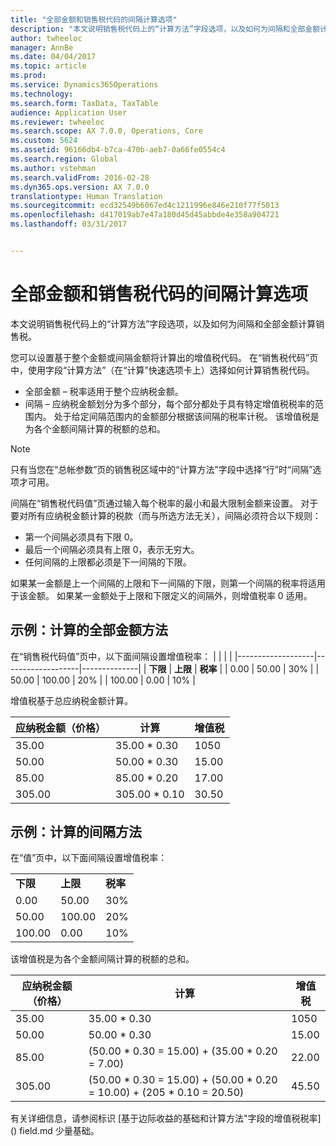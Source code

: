 ```yaml
---
title: "全部金额和销售税代码的间隔计算选项"
description: "本文说明销售税代码上的“计算方法”字段选项，以及如何为间隔和全部金额计算销售税。"
author: twheeloc
manager: AnnBe
ms.date: 04/04/2017
ms.topic: article
ms.prod: 
ms.service: Dynamics365Operations
ms.technology: 
ms.search.form: TaxData, TaxTable
audience: Application User
ms.reviewer: twheeloc
ms.search.scope: AX 7.0.0, Operations, Core
ms.custom: 5624
ms.assetid: 96166db4-b7ca-470b-aeb7-0a66fe0554c4
ms.search.region: Global
ms.author: vstehman
ms.search.validFrom: 2016-02-28
ms.dyn365.ops.version: AX 7.0.0
translationtype: Human Translation
ms.sourcegitcommit: ecd32549b6067ed4c1211996e846e210f77f5013
ms.openlocfilehash: d417019ab7e47a180d45d45abbde4e358a904721
ms.lasthandoff: 03/31/2017


---
```


# <a name="whole-amount-and-interval-calculation-options-for-sales-tax-codes"></a>全部金额和销售税代码的间隔计算选项

本文说明销售税代码上的“计算方法”字段选项，以及如何为间隔和全部金额计算销售税。

您可以设置基于整个金额或间隔金额将计算出的增值税代码。 在“销售税代码”页中，使用字段“计算方法”（在“计算”快速选项卡上）选择如何计算销售税代码。
-   全部金额 – 税率适用于整个应纳税金额。
-   间隔 – 应纳税金额划分为多个部分，每个部分都处于具有特定增值税税率的范围内。 处于给定间隔范围内的金额部分根据该间隔的税率计税。 该增值税是为各个金额间隔计算的税额的总和。
> [!NOTE]                                                                                                                              
> 只有当您在“总帐参数”页的销售税区域中的“计算方法”字段中选择“行”时“间隔”选项才可用。 

间隔在“销售税代码值”页通过输入每个税率的最小和最大限制金额来设置。 对于要对所有应纳税金额计算的税款（而与所选方法无关），间隔必须符合以下规则：
-   第一个间隔必须具有下限 0。
-   最后一个间隔必须具有上限 0，表示无穷大。
-   任何间隔的上限都必须是下一间隔的下限。

如果某一金额是上一个间隔的上限和下一间隔的下限，则第一个间隔的税率将适用于该金额。 如果某一金额处于上限和下限定义的间隔外，则增值税率 0 适用。

## <a name="example-whole-amount-method-of-calculation"></a>示例：计算的全部金额方法
在“销售税代码值”页中，以下面间隔设置增值税率：
|                   |                   |              |
|-------------------|-------------------|--------------|
| **下限** | **上限** | **税率** |
| 0.00              | 50.00             | 30%          |
| 50.00             | 100.00            | 20%          |
| 100.00            | 0.00              | 10%          |

增值税基于总应纳税金额计算。

| 应纳税金额（价格） | 计算    | 增值税 |
|------------------------|----------------|-----------|
| 35.00                  | 35.00 \* 0.30  | 1050     |
| 50.00                  | 50.00 \* 0.30  | 15.00     |
| 85.00                  | 85.00 \* 0.20  | 17.00     |
| 305.00                 | 305.00 \* 0.10 | 30.50     |

## <a name="example-interval-method-of-calculation"></a>示例：计算的间隔方法
在“值”页中，以下面间隔设置增值税率：

|                   |                   |              |
|-------------------|-------------------|--------------|
| **下限** | **上限** | **税率** |
| 0.00              | 50.00             | 30%          |
| 50.00             | 100.00            | 20%          |
| 100.00            | 0.00              | 10%          |

该增值税是为各个金额间隔计算的税额的总和。

| 应纳税金额（价格） | 计算                                                               | 增值税 |
|------------------------|---------------------------------------------------------------------------|-----------|
| 35.00                  | 35.00 \* 0.30                                                             | 1050     |
| 50.00                  | 50.00 \* 0.30                                                             | 15.00     |
| 85.00                  | (50.00 \* 0.30 = 15.00) + (35.00 \* 0.20 = 7.00)                          | 22.00     |
| 305.00                 | (50.00 \* 0.30 = 15.00) + (50.00 \* 0.20 = 10.00) + (205 \* 0.10 = 20.50) | 45.50     |

 

有关详细信息，请参阅标识 [基于边际收益的基础和计算方法"字段的增值税税率] () field.md 少量基础。




